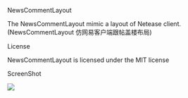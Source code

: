 NewsCommentLayout

The NewsCommentLayout mimic a layout of Netease client.(NewsCommentLayout 仿网易客户端跟帖盖楼布局)

License

NewsCommentLayout is licensed under the MIT license  

ScreenShot

<img src="https://github.com/xxhp/NewsCommentLayout/blob/master/Simulator.png">


 

